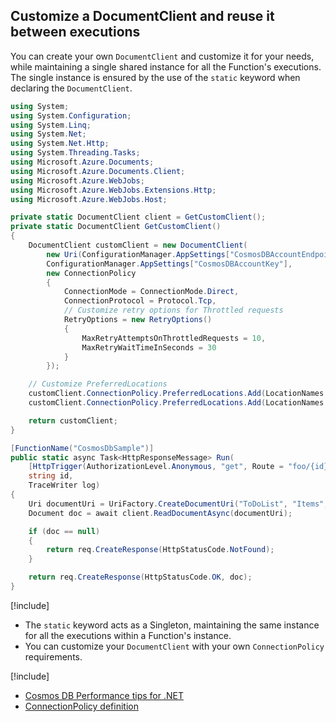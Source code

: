 ## Customize a DocumentClient and reuse it between executions

You can create your own `DocumentClient` and customize it for your needs, while maintaining a single shared instance for all the Function's executions. The single instance is ensured by the use of the `static` keyword when declaring the `DocumentClient`.

```csharp
using System;
using System.Configuration;
using System.Linq;
using System.Net;
using System.Net.Http;
using System.Threading.Tasks;
using Microsoft.Azure.Documents;
using Microsoft.Azure.Documents.Client;
using Microsoft.Azure.WebJobs;
using Microsoft.Azure.WebJobs.Extensions.Http;
using Microsoft.Azure.WebJobs.Host;

private static DocumentClient client = GetCustomClient();
private static DocumentClient GetCustomClient()
{
    DocumentClient customClient = new DocumentClient(
        new Uri(ConfigurationManager.AppSettings["CosmosDBAccountEndpoint"]), 
        ConfigurationManager.AppSettings["CosmosDBAccountKey"],
        new ConnectionPolicy
        {
            ConnectionMode = ConnectionMode.Direct,
            ConnectionProtocol = Protocol.Tcp,
            // Customize retry options for Throttled requests
            RetryOptions = new RetryOptions()
            {
                MaxRetryAttemptsOnThrottledRequests = 10,
                MaxRetryWaitTimeInSeconds = 30
            }
        });

    // Customize PreferredLocations
    customClient.ConnectionPolicy.PreferredLocations.Add(LocationNames.CentralUS);
    customClient.ConnectionPolicy.PreferredLocations.Add(LocationNames.NorthEurope);

    return customClient;
}

[FunctionName("CosmosDbSample")]
public static async Task<HttpResponseMessage> Run(
    [HttpTrigger(AuthorizationLevel.Anonymous, "get", Route = "foo/{id}")] HttpRequestMessage req,
    string id,
    TraceWriter log)
{
    Uri documentUri = UriFactory.CreateDocumentUri("ToDoList", "Items", id);
    Document doc = await client.ReadDocumentAsync(documentUri);

    if (doc == null)
    {
        return req.CreateResponse(HttpStatusCode.NotFound);
    }

    return req.CreateResponse(HttpStatusCode.OK, doc);
}
```

[!include[](../includes/takeaways-heading.md)]

- The `static` keyword acts as a Singleton, maintaining the same instance for all the executions within a Function's instance.
- You can customize your `DocumentClient` with your own `ConnectionPolicy` requirements.

[!include[](../includes/read-more-heading.md)]

- [Cosmos DB Performance tips for .NET](https://docs.microsoft.com/azure/cosmos-db/performance-tips)
- [ConnectionPolicy definition](https://docs.microsoft.com/dotnet/api/microsoft.azure.documents.client.connectionpolicy?view=azure-dotnet)